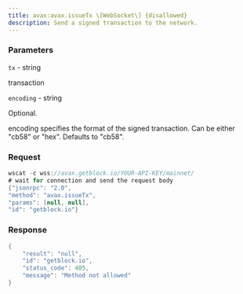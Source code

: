 ```yaml
---
title: avax:avax.issueTx \[WebSocket\] {disallowed}
description: Send a signed transaction to the network.
---
```


### Parameters


`tx` - string

transaction

`encoding` - string

Optional.

encoding specifies the format of the signed transaction. Can be either
"cb58" or "hex". Defaults to "cb58".

### Request

``` java
wscat -c wss://avax.getblock.io/YOUR-API-KEY/mainnet/ 
# wait for connection and send the request body 
{"jsonrpc": "2.0",
"method": "avax.issueTx",
"params": [null, null],
"id": "getblock.io"}
```

###  Response

``` java
{
    "result": "null",
    "id": "getblock.io",
    "status_code": 405,
    "message": "Method not allowed"
}
```

